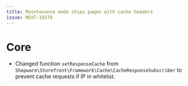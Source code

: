 ```yaml
---
title: Maintenance mode ships pages with cache headers
issue: NEXT-15578
---
```

# Core
* Changed function `setResponseCache` from `Shopware\Storefront\Framework\Cache\CacheResponseSubscriber` to prevent cache requests if IP in whitelist.
